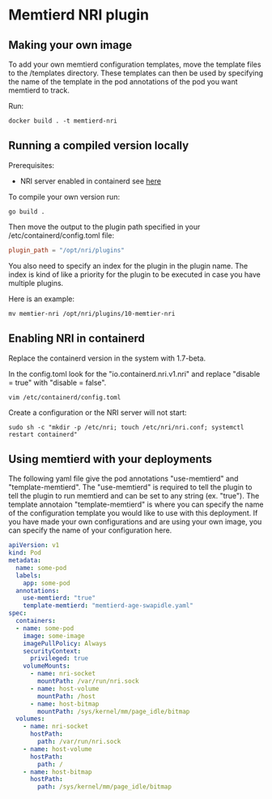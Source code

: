 # Memtierd NRI plugin

## Making your own image

To add your own memtierd configuration templates, move the template files to the /templates directory. These templates can then be used by specifying the name of the template in the pod annotations of the pod you want memtierd to track.

Run:
```console
docker build . -t memtierd-nri
```

## Running a compiled version locally

Prerequisites:
- NRI server enabled in containerd see [here](#enabling-nri-in-containerd)

To compile your own version run:
```console
go build .
```

Then move the output to the plugin path specified in your /etc/containerd/config.toml file:
```toml
plugin_path = "/opt/nri/plugins"
````

You also need to specify an index for the plugin in the plugin name. The index is kind of like a priority for the plugin to be executed in case you have multiple plugins.

Here is an example:
```console
mv memtier-nri /opt/nri/plugins/10-memtier-nri
```

## <a name="enabling-nri-in-containerd"></a> Enabling NRI in containerd

Replace the containerd version in the system with 1.7-beta.

In the config.toml look for the "io.containerd.nri.v1.nri" and replace "disable = true" with "disable = false".

```console
vim /etc/containerd/config.toml
```

Create a configuration or the NRI server will not start:
```console
sudo sh -c "mkdir -p /etc/nri; touch /etc/nri/nri.conf; systemctl restart containerd"
```

## Using memtierd with your deployments

The following yaml file give the pod annotations "use-memtierd" and "template-memtierd". The "use-memtierd" is required to tell the plugin to tell the plugin to run memtierd and can be set to any string (ex. "true"). The template annotaion "template-memtierd" is where you can specify the name of the configuration template you would like to use with this deployment. If you have made your own configurations and are using your own image, you can specify the name of your configuration here.

```yaml
apiVersion: v1
kind: Pod
metadata:
  name: some-pod
  labels:
    app: some-pod
  annotations:
    use-memtierd: "true"
    template-memtierd: "memtierd-age-swapidle.yaml"
spec:
  containers:
  - name: some-pod
    image: some-image
    imagePullPolicy: Always
    securityContext:
      privileged: true
    volumeMounts:
      - name: nri-socket
        mountPath: /var/run/nri.sock
      - name: host-volume
        mountPath: /host
      - name: host-bitmap
        mountPath: /sys/kernel/mm/page_idle/bitmap
  volumes:
    - name: nri-socket
      hostPath:
        path: /var/run/nri.sock
    - name: host-volume
      hostPath:
        path: /
    - name: host-bitmap
      hostPath:
        path: /sys/kernel/mm/page_idle/bitmap
```
